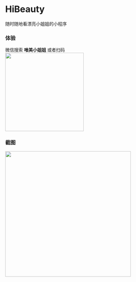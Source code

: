 # HiBeauty
随时随地看漂亮小姐姐的小程序

### 体验
微信搜索 **唯美小姐姐** 或者扫码<br>
<image width='250px' src='http://tools.apkfuns.com/images/beauty/qrcode.jpg'/>

### 截图
<image width='400px' src='http://tools.apkfuns.com/images/beauty/screenshot01.png'/>


